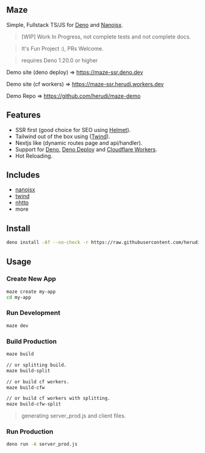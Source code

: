 ## Maze

Simple, Fullstack TS/JS for [Deno](https://deno.land/) and
[Nanojsx](https://nanojsx.io/).

> [WIP] Work In Progress, not complete tests and not complete docs.

> It's Fun Project :), PRs Welcome.

> requires Deno 1.20.0 or higher

Demo site (deno deploy) => https://maze-ssr.deno.dev

Demo site (cf workers) => https://maze-ssr.herudi.workers.dev

Demo Repo => https://github.com/herudi/maze-demo

## Features

- SSR first (good choice for SEO using
  [Helmet](https://nanojsx.io/components.html#helmet)).
- Tailwind out of the box using ([Twind](https://twind.dev/)).
- Nextjs like (dynamic routes page and api/handler).
- Support for [Deno](https://deno.land), [Deno Deploy](https://deno.com/deploy)
  and [Cloudflare Workers](https://workers.cloudflare.com).
- Hot Reloading.

## Includes

- [nanojsx](https://nanojsx.io/)
- [twind](https://twind.dev/)
- [nhttp](https://nhttp.deno.dev)
- more

## Install

```bash
deno install -Af --no-check -r https://raw.githubusercontent.com/herudi/maze/master/maze.ts
```

## Usage

### Create New App

```bash
maze create my-app
cd my-app
```

### Run Development

```bash
maze dev
```

### Build Production

```bash
maze build

// or splitting build.
maze build-split

// or build cf workers.
maze build-cfw

// or build cf workers with splitting.
maze build-cfw-split
```

> generating server_prod.js and client files.

### Run Production

```bash
deno run -A server_prod.js
```
